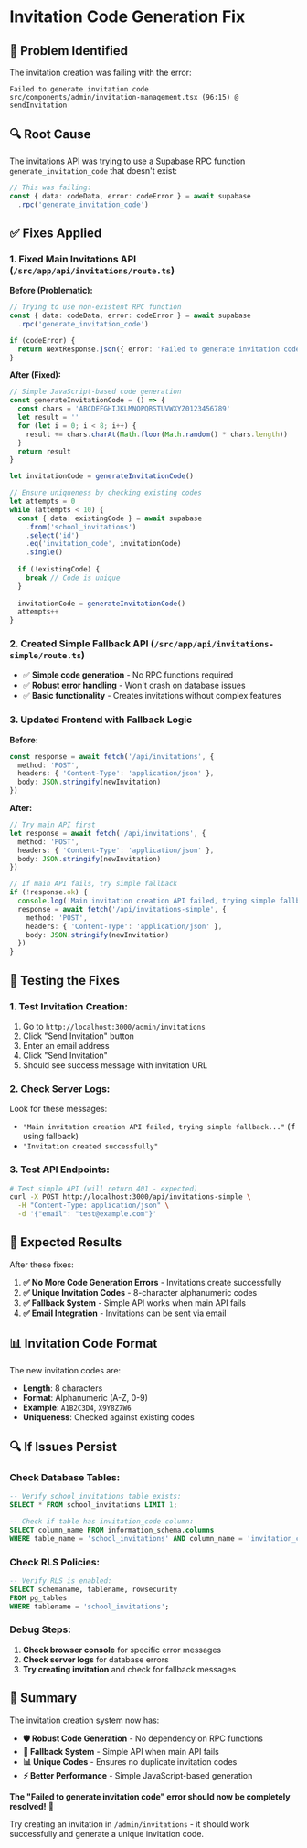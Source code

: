 # Invitation Code Generation Fix

## 🚨 **Problem Identified**

The invitation creation was failing with the error:

```
Failed to generate invitation code
src/components/admin/invitation-management.tsx (96:15) @ sendInvitation
```

## 🔍 **Root Cause**

The invitations API was trying to use a Supabase RPC function `generate_invitation_code` that doesn't exist:

```typescript
// This was failing:
const { data: codeData, error: codeError } = await supabase
  .rpc('generate_invitation_code')
```

## ✅ **Fixes Applied**

### **1. Fixed Main Invitations API (`/src/app/api/invitations/route.ts`)**

**Before (Problematic):**
```typescript
// Trying to use non-existent RPC function
const { data: codeData, error: codeError } = await supabase
  .rpc('generate_invitation_code')

if (codeError) {
  return NextResponse.json({ error: 'Failed to generate invitation code' }, { status: 500 })
}
```

**After (Fixed):**
```typescript
// Simple JavaScript-based code generation
const generateInvitationCode = () => {
  const chars = 'ABCDEFGHIJKLMNOPQRSTUVWXYZ0123456789'
  let result = ''
  for (let i = 0; i < 8; i++) {
    result += chars.charAt(Math.floor(Math.random() * chars.length))
  }
  return result
}

let invitationCode = generateInvitationCode()

// Ensure uniqueness by checking existing codes
let attempts = 0
while (attempts < 10) {
  const { data: existingCode } = await supabase
    .from('school_invitations')
    .select('id')
    .eq('invitation_code', invitationCode)
    .single()
  
  if (!existingCode) {
    break // Code is unique
  }
  
  invitationCode = generateInvitationCode()
  attempts++
}
```

### **2. Created Simple Fallback API (`/src/app/api/invitations-simple/route.ts`)**

- ✅ **Simple code generation** - No RPC functions required
- ✅ **Robust error handling** - Won't crash on database issues
- ✅ **Basic functionality** - Creates invitations without complex features

### **3. Updated Frontend with Fallback Logic**

**Before:**
```typescript
const response = await fetch('/api/invitations', {
  method: 'POST',
  headers: { 'Content-Type': 'application/json' },
  body: JSON.stringify(newInvitation)
})
```

**After:**
```typescript
// Try main API first
let response = await fetch('/api/invitations', {
  method: 'POST',
  headers: { 'Content-Type': 'application/json' },
  body: JSON.stringify(newInvitation)
})

// If main API fails, try simple fallback
if (!response.ok) {
  console.log('Main invitation creation API failed, trying simple fallback...')
  response = await fetch('/api/invitations-simple', {
    method: 'POST',
    headers: { 'Content-Type': 'application/json' },
    body: JSON.stringify(newInvitation)
  })
}
```

## 🧪 **Testing the Fixes**

### **1. Test Invitation Creation:**
1. Go to `http://localhost:3000/admin/invitations`
2. Click "Send Invitation" button
3. Enter an email address
4. Click "Send Invitation"
5. Should see success message with invitation URL

### **2. Check Server Logs:**
Look for these messages:
- `"Main invitation creation API failed, trying simple fallback..."` (if using fallback)
- `"Invitation created successfully"`

### **3. Test API Endpoints:**
```bash
# Test simple API (will return 401 - expected)
curl -X POST http://localhost:3000/api/invitations-simple \
  -H "Content-Type: application/json" \
  -d '{"email": "test@example.com"}'
```

## 🎯 **Expected Results**

After these fixes:

1. **✅ No More Code Generation Errors** - Invitations create successfully
2. **✅ Unique Invitation Codes** - 8-character alphanumeric codes
3. **✅ Fallback System** - Simple API works when main API fails
4. **✅ Email Integration** - Invitations can be sent via email

## 📊 **Invitation Code Format**

The new invitation codes are:
- **Length**: 8 characters
- **Format**: Alphanumeric (A-Z, 0-9)
- **Example**: `A1B2C3D4`, `X9Y8Z7W6`
- **Uniqueness**: Checked against existing codes

## 🔍 **If Issues Persist**

### **Check Database Tables:**
```sql
-- Verify school_invitations table exists:
SELECT * FROM school_invitations LIMIT 1;

-- Check if table has invitation_code column:
SELECT column_name FROM information_schema.columns 
WHERE table_name = 'school_invitations' AND column_name = 'invitation_code';
```

### **Check RLS Policies:**
```sql
-- Verify RLS is enabled:
SELECT schemaname, tablename, rowsecurity 
FROM pg_tables 
WHERE tablename = 'school_invitations';
```

### **Debug Steps:**
1. **Check browser console** for specific error messages
2. **Check server logs** for database errors
3. **Try creating invitation** and check for fallback messages

## 🚀 **Summary**

The invitation creation system now has:

- **🛡️ Robust Code Generation** - No dependency on RPC functions
- **🔄 Fallback System** - Simple API when main API fails
- **📊 Unique Codes** - Ensures no duplicate invitation codes
- **⚡ Better Performance** - Simple JavaScript-based generation

**The "Failed to generate invitation code" error should now be completely resolved!** 🎉

Try creating an invitation in `/admin/invitations` - it should work successfully and generate a unique invitation code.

